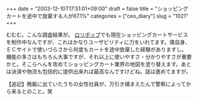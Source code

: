+++
date = "2003-12-10T17:51:01+09:00"
draft = false
title = "ショッピングカートを途中で放棄する人が67.1%"
categories = ["ceo_diary"]
slug = "1021"
+++

むむむ。こんな調査結果が。
<a href="http://lolipop.jp">ロリポップ</a>でも現在ショッピングカートサービスを制作中なんですが、これはかなりユーザビリティに力をいれてます。僕自身、ＥＣサイトで使いづらさから何度もカートを途中放棄した経験がありますし。
機能の多さはもちろん大事ですが、それ以上に使いやすさ・分かりやすさが重要かと。そこらへんを攻めてショッピングカート業界の地図を塗り替えます。あとは決済や物流も包括的に提供出来れば最高なんですけどね。話は進めてますが。

<!--more-->
【追記】晩飯に出ていたうちの女性社員が、万引き捕まえたんで警察によってから来るとのこと。笑
